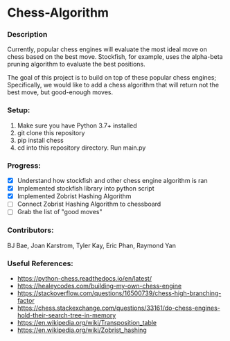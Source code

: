 # Chess-Algorithm

### Description

Currently, popular chess engines will evaluate the most ideal move on chess based on the best move. Stockfish, for example, uses the alpha-beta pruning algorithm to evaluate the best positions.

The goal of this project is to build on top of these popular chess engines; Specifically, we would like to add a chess algorithm that will return not the best move, but good-enough moves.

### Setup:

1. Make sure you have Python 3.7+ installed
2. git clone this repository
3. pip install chess
4. cd into this repository directory. Run main.py

### Progress:

- [x] Understand how stockfish and other chess engine algorithm is ran
- [x] Implemented stockfish library into python script
- [x] Implemented Zobrist Hashing Algorithm
- [ ] Connect Zobrist Hashing Algorithm to chessboard
- [ ] Grab the list of "good moves"

### Contributors:

BJ Bae, Joan Karstrom, Tyler Kay, Eric Phan, Raymond Yan

### Useful References:

- https://python-chess.readthedocs.io/en/latest/
- https://healeycodes.com/building-my-own-chess-engine
- https://stackoverflow.com/questions/16500739/chess-high-branching-factor
- https://chess.stackexchange.com/questions/33161/do-chess-engines-hold-their-search-tree-in-memory
- https://en.wikipedia.org/wiki/Transposition_table
- https://en.wikipedia.org/wiki/Zobrist_hashing
